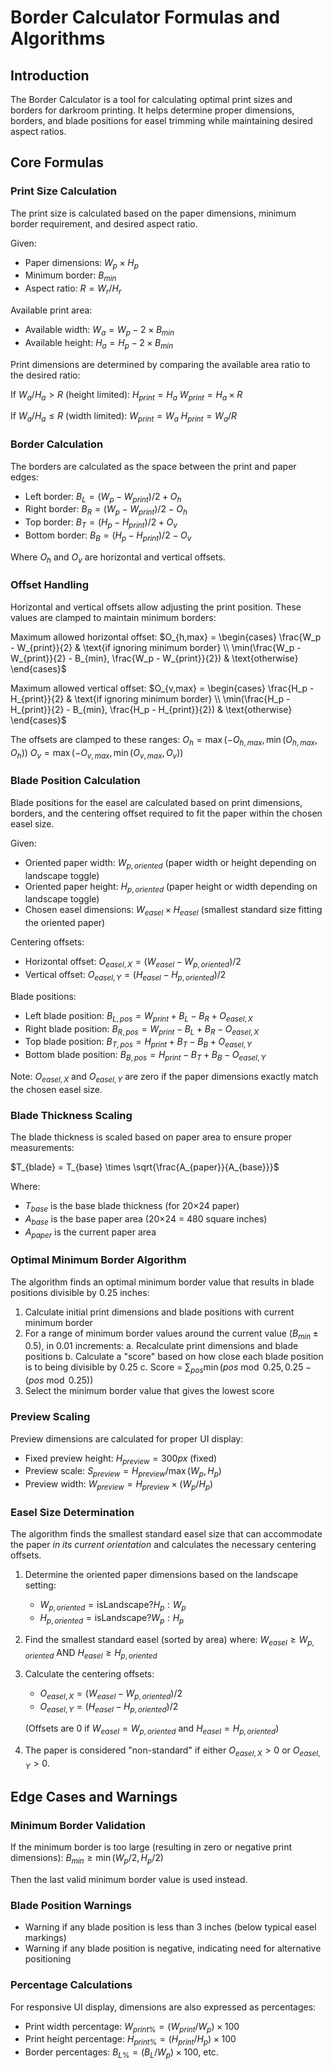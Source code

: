 # Border Calculator Formulas and Algorithms

## Introduction

The Border Calculator is a tool for calculating optimal print sizes and borders for darkroom printing. It helps determine proper dimensions, borders, and blade positions for easel trimming while maintaining desired aspect ratios.

## Core Formulas

### Print Size Calculation

The print size is calculated based on the paper dimensions, minimum border requirement, and desired aspect ratio.

Given:

- Paper dimensions: $W_p \times H_p$
- Minimum border: $B_{min}$
- Aspect ratio: $R = W_r / H_r$

Available print area:

- Available width: $W_a = W_p - 2 \times B_{min}$
- Available height: $H_a = H_p - 2 \times B_{min}$

Print dimensions are determined by comparing the available area ratio to the desired ratio:

If $W_a / H_a > R$ (height limited):
$H_{print} = H_a$
$W_{print} = H_a \times R$

If $W_a / H_a \leq R$ (width limited):
$W_{print} = W_a$
$H_{print} = W_a / R$

### Border Calculation

The borders are calculated as the space between the print and paper edges:

- Left border: $B_L = (W_p - W_{print})/2 + O_h$
- Right border: $B_R = (W_p - W_{print})/2 - O_h$
- Top border: $B_T = (H_p - H_{print})/2 + O_v$
- Bottom border: $B_B = (H_p - H_{print})/2 - O_v$

Where $O_h$ and $O_v$ are horizontal and vertical offsets.

### Offset Handling

Horizontal and vertical offsets allow adjusting the print position. These values are clamped to maintain minimum borders:

Maximum allowed horizontal offset:
$O_{h,max} = \begin{cases}
\frac{W_p - W_{print}}{2} & \text{if ignoring minimum border} \\
\min(\frac{W_p - W_{print}}{2} - B_{min}, \frac{W_p - W_{print}}{2}) & \text{otherwise}
\end{cases}$

Maximum allowed vertical offset:
$O_{v,max} = \begin{cases}
\frac{H_p - H_{print}}{2} & \text{if ignoring minimum border} \\
\min(\frac{H_p - H_{print}}{2} - B_{min}, \frac{H_p - H_{print}}{2}) & \text{otherwise}
\end{cases}$

The offsets are clamped to these ranges:
$O_h = \max(-O_{h,max}, \min(O_{h,max}, O_h))$
$O_v = \max(-O_{v,max}, \min(O_{v,max}, O_v))$

### Blade Position Calculation

Blade positions for the easel are calculated based on print dimensions, borders, and the centering offset required to fit the paper within the chosen easel size.

Given:
- Oriented paper width: $W_{p,oriented}$ (paper width or height depending on landscape toggle)
- Oriented paper height: $H_{p,oriented}$ (paper height or width depending on landscape toggle)
- Chosen easel dimensions: $W_{easel} \times H_{easel}$ (smallest standard size fitting the oriented paper)

Centering offsets:
- Horizontal offset: $O_{easel,X} = (W_{easel} - W_{p,oriented}) / 2$
- Vertical offset: $O_{easel,Y} = (H_{easel} - H_{p,oriented}) / 2$

Blade positions:
- Left blade position: $B_{L,pos} = W_{print} + B_L - B_R + O_{easel,X}$
- Right blade position: $B_{R,pos} = W_{print} - B_L + B_R - O_{easel,X}$
- Top blade position: $B_{T,pos} = H_{print} + B_T - B_B + O_{easel,Y}$
- Bottom blade position: $B_{B,pos} = H_{print} - B_T + B_B - O_{easel,Y}$

Note: $O_{easel,X}$ and $O_{easel,Y}$ are zero if the paper dimensions exactly match the chosen easel size.

### Blade Thickness Scaling

The blade thickness is scaled based on paper area to ensure proper measurements:

$T_{blade} = T_{base} \times \sqrt{\frac{A_{paper}}{A_{base}}}$

Where:

- $T_{base}$ is the base blade thickness (for 20×24 paper)
- $A_{base}$ is the base paper area (20×24 = 480 square inches)
- $A_{paper}$ is the current paper area

### Optimal Minimum Border Algorithm

The algorithm finds an optimal minimum border value that results in blade positions divisible by 0.25 inches:

1. Calculate initial print dimensions and blade positions with current minimum border
2. For a range of minimum border values around the current value ($B_{min} \pm 0.5$), in 0.01 increments:
   a. Recalculate print dimensions and blade positions
   b. Calculate a "score" based on how close each blade position is to being divisible by 0.25
   c. Score = $\sum_{pos} \min(pos \bmod 0.25, 0.25 - (pos \bmod 0.25))$
3. Select the minimum border value that gives the lowest score

### Preview Scaling

Preview dimensions are calculated for proper UI display:

- Fixed preview height: $H_{preview} = 300px$ (fixed)
- Preview scale: $S_{preview} = H_{preview} / \max(W_p, H_p)$
- Preview width: $W_{preview} = H_{preview} \times (W_p / H_p)$

### Easel Size Determination

The algorithm finds the smallest standard easel size that can accommodate the paper *in its current orientation* and calculates the necessary centering offsets.

1. Determine the oriented paper dimensions based on the landscape setting:
   - $W_{p,oriented} = \text{isLandscape} ? H_p : W_p$
   - $H_{p,oriented} = \text{isLandscape} ? W_p : H_p$

2. Find the smallest standard easel (sorted by area) where:
   $W_{easel} \geq W_{p,oriented}$ AND $H_{easel} \geq H_{p,oriented}$

3. Calculate the centering offsets:
   - $O_{easel,X} = (W_{easel} - W_{p,oriented}) / 2$
   - $O_{easel,Y} = (H_{easel} - H_{p,oriented}) / 2$

   (Offsets are 0 if $W_{easel} = W_{p,oriented}$ and $H_{easel} = H_{p,oriented}$)

4. The paper is considered "non-standard" if either $O_{easel,X} > 0$ or $O_{easel,Y} > 0$.

## Edge Cases and Warnings

### Minimum Border Validation

If the minimum border is too large (resulting in zero or negative print dimensions):
$B_{min} \geq \min(W_p/2, H_p/2)$

Then the last valid minimum border value is used instead.

### Blade Position Warnings

- Warning if any blade position is less than 3 inches (below typical easel markings)
- Warning if any blade position is negative, indicating need for alternative positioning

### Percentage Calculations

For responsive UI display, dimensions are also expressed as percentages:

- Print width percentage: $W_{print\%} = (W_{print} / W_p) \times 100$
- Print height percentage: $H_{print\%} = (H_{print} / H_p) \times 100$
- Border percentages: $B_{L\%} = (B_L / W_p) \times 100$, etc.
